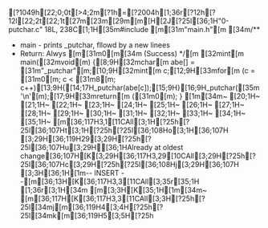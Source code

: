 [?1049h[22;0;0t[>4;2m[?1h=[?2004h[1;36r[?12h[?12l[22;2t[22;1t[27m[23m[29m[m[H[2J[?25l[36;1H"0-putchar.c" 18L, 238C[1;1H[35m#include [m[31m"main.h"[m
[34m/**
* main - prints _putchar, fllowd by a new linees
* Return: Alwys [m[31m0[m[34m (Success)
*/[m
[32mint[m main([32mvoid[m)
{[8;9H[32mchar[m abe[] = [31m"_putchar"[m;[10;9H[32mint[m c;[12;9H[33mfor[m (c = [31m0[m; c < [31m8[m; c++)[13;9H{[14;17H_putchar(abe[c]);[15;9H}[16;9H_putchar([35m'\n'[m);[17;9H[33mreturn[m ([31m0[m);
}
[1m[34m~                                                                                                                                     [20;1H~                                                                                                                                     [21;1H~                                                                                                                                     [22;1H~                                                                                                                                     [23;1H~                                                                                                                                     [24;1H~                                                                                                                                     [25;1H~                                                                                                                                     [26;1H~                                                                                                                                     [27;1H~                                                                                                                                     [28;1H~                                                                                                                                     [29;1H~                                                                                                                                     [30;1H~                                                                                                                                     [31;1H~                                                                                                                                     [32;1H~                                                                                                                                     [33;1H~                                                                                                                                     [34;1H~                                                                                                                                     [35;1H~                                                                                                                                     [m[36;117H3,1[11CAll[3;1H[?25h[?25l[36;107Ht[3;1H[?25h[?25l[36;108Ho[3;1H[36;107H  [3;29H[36;119H29[3;29H[?25h[?25l[36;107Hu[3;29H[36;1HAlready at oldest change[36;107H[K[3;29H[36;117H3,29[10CAll[3;29H[?25h[?25l[36;107Hc[3;29H[?25h[?25l[36;108Hj[3;29H[36;107H  [3;3H[36;1H[1m-- INSERT --[m[36;13H[K[36;117H3,3[11CAll[3;35r[35;1H
[1;36r[3;1H[34m [m[3;3H[K[35;1H[1m[34m~                                                                                                                                     [m[36;117H[K[36;117H3,3[11CAll[3;3H[?25h[?25l[34mj[m[36;119H4[3;4H[?25h[?25l[34mk[m[36;119H5[3;5H[?25h